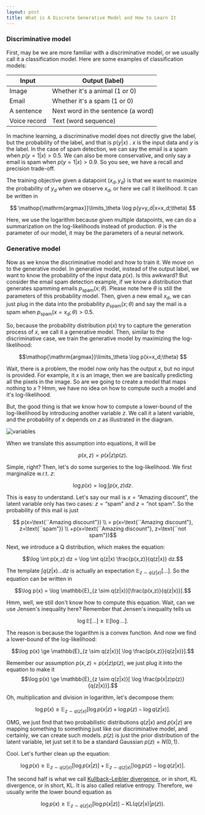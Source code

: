 ```yaml
---
layout: post
title: What is A Discrete Generative Model and How to Learn It
---
```


### Discriminative model

First, may be we are more familiar with a discriminative model, or we usually call it a classification model. Here are some examples of classification models:

| Input  | Output (label) |
|--|--|
| Image  | Whether it's a animal (1 or 0)  |
| Email | Whether it's a spam (1 or 0) |
| A sentence | Next word in the sentence (a word) |
| Voice record | Text (word sequence) |

In machine learning, a discriminative model does not directly give the label, but the probability of the label, and that is $p(y|x)$ . $x$ is the input data and $y$ is the label. In the case of spam detection, we can say the email is a spam when $p(y=1|x) > 0.5$. We can also be more conservative, and only say a email is spam when $p(y=1|x) > 0.9$. So you see, we have a recall and precision trade-off.

The training objective given a datapoint $(x_d,y_d)$ is that we want to maximize the probability of $y_d$ when we observe $x_d$, or here we call it likelihood. It can be written in

$$ \mathop{\mathrm{argmax}}\limits_\theta \log p(y=y_d|x=x_d;\theta) $$

Here, we use the logarithm because given multiple datapoints, we can do a summarization on the log-likelihoods instead of production. $\theta$ is the parameter of our model, it may be the parameters of a neural network.

### Generative model

Now as we know the discriminative model and how to train it. We move on to the generative model. In generative model, instead of the output label, we want to know the probability of the input data $p(x)$. Is this awkward? But consider the email spam detection example, if we know a distribution that generates spamming emails $p_{\mathrm{spam}}(x;\theta)$. Please note here $\theta$ is still the parameters of this probability model. Then,  given a new email $x_d$, we can just plug in the data into the probability   $p_{\mathrm{spam}}(x;\theta)$ and say the mail is a spam when  $p_{\mathrm{spam}}(x=x_d;\theta) > 0.5$.

So, because the probability distribution $p(x)$ try to capture the generation process of $x$, we call it a generative model. Then, similar to the discriminative case, we train the generative model by maximizing the log-likelihood:

$$\mathop{\mathrm{argmax}}\limits_\theta \log p(x=x_d;\theta) $$

Wait, there is a problem, the model now only has the output $x$, but no input is provided. For example, it $x$ is an image, then we are basically predicting all the pixels in the image. So are we going to create a model that maps nothing to $x$ ? Hmm, we have no idea on how to compute such a model and it's log-likelihood.

But, the good thing is that we know how to compute a lower-bound of the log-likelihood by introducing another variable $z$. We call it a latent variable, and the probability of $x$ depends on $z$ as illustrated in the diagram. 


![variables](https://i.imgur.com/A8nKrSp.png)

When we translate this assumption into equations, it will be

$$p(x,z) = p(x|z) p(z).$$

Simple, right? Then, let's do some surgeries to the log-likelihood. We first marginalize w.r.t. $z$:

$$\log p(x) = \log \int p(x,z) dz.$$

This is easy to understand. Let's say our mail is $x=\text{``Amazing discount"}$, the latent variable only has two cases: $z=\text{``spam"}$ and $z=\text{``not spam"}$. So the probability of this mail is just

$$ p(x=\text{``Amazing discount"}) \\
= p(x=\text{``Amazing discount"}, z=\text{``spam"})  \\
   +p(x=\text{``Amazing discount"}, z=\text{``not spam"})$$

Next, we introduce a Q distribution, which makes the equation:

$$\log \int p(x,z) dz = \log \int q(z|x) \frac{p(x,z)}{q(z|x)} dz.$$

The template $\int q(z|x) ... dz$ is actually an expectation $\mathbb{E}_{z \sim q(z|x)}[...]$. So the equation can be written in

$$\log p(x) = \log \mathbb{E}_{z \sim q(z|x)}[\frac{p(x,z)}{q(z|x)}].$$

Hmm, well, we still don't know how to compute this equation. Wait, can we use Jensen's inequality here? Remember that Jensen's inequality tells us

$$ \log \mathbb{E}[...]  \ge \mathbb{E}[\log  ...].$$

The reason is because the logarithm is a convex function. And now we find a lower-bound of the log-likelihood:

$$\log p(x) \ge \mathbb{E}_{z \sim q(z|x)}[ \log \frac{p(x,z)}{q(z|x)}].$$

Remember our assumption $p(x,z) = p(x|z)p(z)$, we just plug it into the equation to make it
$$\log p(x) \ge \mathbb{E}_{z \sim q(z|x)}[ \log \frac{p(x|z)p(z)}{q(z|x)}].$$

Oh, multiplication and division in logarithm, let's decompose them:

$$\log p(x) \ge \mathbb{E}_{z \sim q(z|x)}[ \log p(x|z) + \log p(z) - \log q(z|x)].$$

OMG, we just find that two probabilistic distributions $q(z|x)$ and $p(x|z)$ are mapping something to something just like our discriminative model, and certainly, we can create such models. $p(z)$ is just the prior distribution of the latent variable, let just set it to be a standard Gaussian $p(z) = N(0,1)$.

Cool. Let's further clean up the equation:

$$\log p(x) \ge \mathbb{E}_{z \sim q(z|x)}[ \log p(x|z)] + \mathbb{E}_{z \sim q(z|x)}[  \log p(z) - \log q(z|x)].$$

The second half is what we call [Kullback–Leibler divergence](https://en.wikipedia.org/wiki/Kullback%E2%80%93Leibler_divergence), or in short, KL divergence, or in short, KL. It is also called relative entropy. Therefore, we usually write the lower bound equation as

$$\log p(x) \ge \mathbb{E}_{z \sim q(z|x)}[ \log p(x|z)] - \mathrm{KL}(q(z|x) | p(z)).$$


<!--stackedit_data:
eyJoaXN0b3J5IjpbLTc1NjM0ODAwNCwtNTI1NjM2MzE3LC0xMD
I4MDk5MDg2XX0=
-->